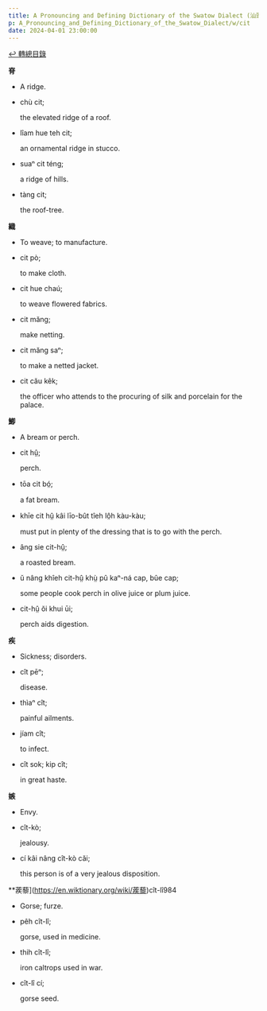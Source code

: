 ```yaml
---
title: A Pronouncing and Defining Dictionary of the Swatow Dialect (汕頭方言音義字典) / cit
p: A_Pronouncing_and_Defining_Dictionary_of_the_Swatow_Dialect/w/cit
date: 2024-04-01 23:00:00
---
```


[↩️ 轉總目錄](/A_Pronouncing_and_Defining_Dictionary_of_the_Swatow_Dialect)


**脊**
- A ridge.

- chù cit;

  the elevated ridge of a roof.

- lîam hue teh cit;

  an ornamental ridge in stucco.

- suaⁿ cit téng;

  a ridge of hills.

- tàng cit;

  the roof-tree.

**織**
- To weave; to manufacture.

- cit pò;

  to make cloth.

- cit hue chaú;

  to weave flowered fabrics.

- cit măng;

  make netting.

- cit măng saⁿ;

  to make a netted jacket.

- cit cău kêk;

  the officer who attends to the procuring of silk and porcelain for the palace.

**鯽**
- A bream or perch.

- cit hṳ̂;

  perch.

- tōa cit bó̤;

  a fat bream.

- khīe cit hṳ̂ kâi līo-bût tîeh lô̤h kàu-kàu;

  must put in plenty of the dressing that is to go with the perch.

- âng sie cit-hṳ̂;

  a roasted bream.

- ŭ nâng khîeh cit-hṳ̂ khṳ̀ pû kaⁿ-ná cap, bûe cap;

  some people cook perch in olive juice or plum juice.

- cit-hṳ̂ ŏi khui ūi;

  perch aids digestion.

**疾**
- Sickness; disorders.

- cît pēⁿ;

  disease.

- thìaⁿ cît;

  painful ailments.

- jíam cît;

  to infect.

- cît sok; kip cît;

  in great haste.

**嫉**
- Envy.

- cît-kò;

  jealousy.

- cí kâi nâng cît-kò căi;

  this person is of a very jealous disposition.

**蒺藜](https://en.wiktionary.org/wiki/蒺藜)cît-lî984
- Gorse; furze.

- pêh cît-lî;

  gorse, used in medicine.

- thih cît-lî;

  iron caltrops used in war.

- cît-lî cí;

  gorse seed.